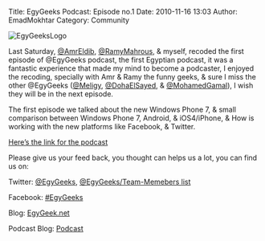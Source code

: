 Title: EgyGeeks Podcast: Episode no.1
Date: 2010-11-16 13:03
Author: EmadMokhtar
Category: Community

![EgyGeeksLogo]({filename}/images/EgyGeeksLogo_2.png)

Last Saturday, [@AmrEldib](http://twitter.com/AmrEldib), [@RamyMahrous](http://twitter.com/RamyMahrous), & myself, recoded the first episode of @EgyGeeks podcast, the first Egyptian podcast, it was a fantastic experience that made my mind to become a podcaster, I enjoyed the recoding, specially with Amr & Ramy the funny geeks, & sure I miss the other @EgyGeeks ([@Meligy](http://twitter.com/Meligy), [@DohaElSayed](http://twitter.com/Dohaelsayed), & [@MohamedGamal](http://twitter.com/MohamedG)), I wish they will be in the next episode.

The first episode we talked about the new Windows Phone 7, & small comparison between Windows Phone 7, Android, & iOS4/iPhone, & How is working with the new platforms like Facebook, & Twitter.

[Here’s the link for the podcast](http://www.egygeeks.net/2010/11/egygeeks-podcast-1-pilot.html)

Please give us your feed back, you thought can helps us a lot, you can find us on:

Twitter: [@EgyGeeks](http://twitter.com/EgyGeeks), [@EgyGeeks/Team-Memebers list](http://twitter.com/EgyGeeks/egygeeks-team)

Facebook: [#EgyGeeks](http://www.facebook.com/pages/EgyGeeks/117311724947028)

Blog: [EgyGeek.net](http://www.egygeeks.net/)

Podcast Blog: [Podcast](http://egygeeks.podbean.com/)
